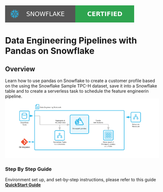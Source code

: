 ![](bar.svg)

# Data Engineering Pipelines with Pandas on Snowflake

## Overview
Learn how to use pandas on Snowflake to create a customer profile based on the using the Snowflake Sample TPC-H dataset, save it into a Snowflake table and to create a serverless task to schedule the feature engineerin pipeline.
![](overview.png)
### Step By Step Guide
Environment set up, and set-by-step instructions, please refer to this guide [**QuickStart Guide**](https://quickstarts.snowflake.com/guide/data_engineering_pipelines_with_snowpark_pandas/index.html#0)
